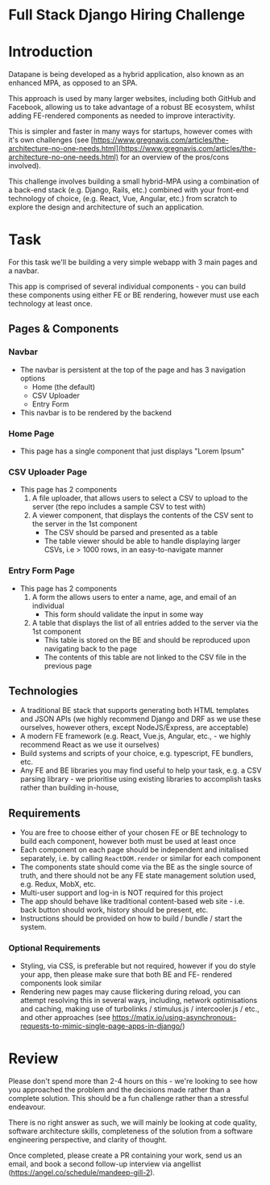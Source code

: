 # Full Stack Django Hiring Challenge

# Introduction

Datapane is being developed as a hybrid application, also known as an enhanced MPA, as opposed to an SPA.

This approach is used by many larger websites, including both GitHub and Facebook, allowing us to take advantage of a robust BE ecosystem, whilst adding FE-rendered components as needed to improve interactivity.

This is simpler and faster in many ways for startups, however comes with it's own challenges (see [https://www.gregnavis.com/articles/the-architecture-no-one-needs.html](https://www.gregnavis.com/articles/the-architecture-no-one-needs.html) for an overview of the pros/cons involved).

This challenge involves building a small hybrid-MPA using a combination of a back-end stack (e.g. Django, Rails, etc.) combined with your front-end technology of choice, (e.g. React, Vue, Angular, etc.) from scratch to explore the design and architecture of such an application.

# Task

For this task we'll be building a very simple webapp with 3 main pages and a navbar.

This app is comprised of several individual components - you can build these components using either FE or BE rendering, however must use each technology at least once.

## Pages & Components

### Navbar

- The navbar is persistent at the top of the page and has 3 navigation options
    - Home (the default)
    - CSV Uploader
    - Entry Form
- This navbar is to be rendered by the backend

### Home Page

- This page has a single component that just displays "Lorem Ipsum"

### CSV Uploader Page

- This page has 2 components
    1. A file uploader, that allows users to select a CSV to upload to the server (the repo includes a sample CSV to test with)
    1. A viewer component, that displays the contents of the CSV sent to the server in the 1st component
        - The CSV should be parsed and presented as a table
        - The table viewer should be able to handle displaying larger CSVs, i.e > 1000 rows, in an easy-to-navigate manner

### Entry Form Page

- This page has 2 components
    1. A form the allows users to enter a name, age, and email of an individual
        - This form should validate the input in some way
    1. A table that displays the list of all entries added to the server via the 1st component
        - This table is stored on the BE and should be reproduced upon navigating back to the page
        - The contents of this table are not linked to the CSV file in the previous page

## Technologies

- A traditional BE stack that supports generating both HTML templates and JSON APIs (we highly recommend Django and DRF as we use these ourselves, however others, except NodeJS/Express, are acceptable)
- A modern FE framework (e.g. React, Vue.js, Angular, etc., - we highly recommend React as we use it ourselves)
- Build systems and scripts of your choice, e.g. typescript, FE bundlers, etc.
- Any FE and BE libraries you may find useful to help your task, e.g. a CSV parsing library - we prioritise using existing libraries to accomplish tasks rather than building in-house, 

## Requirements

- You are free to choose either of your chosen FE or BE technology to build each component, however both must be used at least once
- Each component on each page should be independent and initalised separately, i.e. by calling `ReactDOM.render` or similar for each component
- The components state should come via the BE as the single source of truth, and there should not be any FE state management solution used, e.g. Redux, MobX, etc.
- Multi-user support and log-in is NOT required for this project
- The app should behave like traditional content-based web site - i.e. back button should work, history should be present, etc.
- Instructions should be provided on how to build / bundle / start the system.

### Optional Requirements

- Styling, via CSS, is preferable but not required, however if you do style your app, then please make sure that both BE and FE- rendered components look similar
- Rendering new pages may cause flickering during reload, you can attempt resolving this in several ways, including, network optimisations and caching, making use of turbolinks /  stimulus.js / intercooler.js / etc., and other approaches (see https://matix.io/using-asynchronous-requests-to-mimic-single-page-apps-in-django/)

# Review

Please don't spend more than 2-4 hours on this - we're looking to see how you approached the problem and the decisions made rather than a complete solution. This should be a fun challenge rather than a stressful endeavour.

There is no right answer as such, we will mainly be looking at code quality, software architecture skills, completeness of the solution from a software engineering perspective, and clarity of thought.

Once completed, please create a PR containing your work, send us an email, and book a second follow-up interview via angellist (https://angel.co/schedule/mandeep-gill-2).
